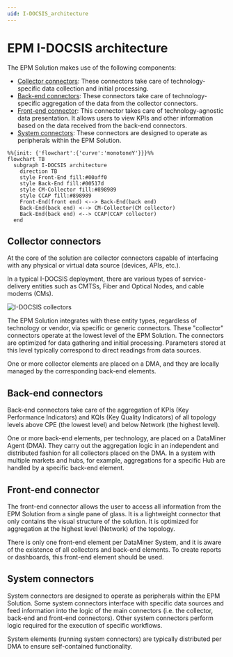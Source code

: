 ```yaml
---
uid: I-DOCSIS_architecture
---
```


# EPM I-DOCSIS architecture

The EPM Solution makes use of the following components:

- [Collector connectors](#collector-connectors): These connectors take care of technology-specific data collection and initial processing.
- [Back-end connectors](#back-end-connectors): These connectors take care of technology-specific aggregation of the data from the collector connectors.
- [Front-end connector](#front-end-connector): This connector takes care of technology-agnostic data presentation. It allows users to view KPIs and other information based on the data received from the back-end connectors.
- [System connectors](#system-connectors): These connectors are designed to operate as peripherals within the EPM Solution.
<!--
![EPM architecture](~/user-guide/images/EPM_docsis_architecture.png)
-->
```mermaid
%%{init: {'flowchart':{'curve':'monotoneY'}}}%%
flowchart TB
  subgraph I-DOCSIS architecture
    direction TB
    style Front-End fill:#00aff0
    style Back-End fill:#00517d
    style CM-Collector fill:#898989
    style CCAP fill:#898989
    Front-End(front end) <--> Back-End(back end)
    Back-End(back end) <--> CM-Collector(CM collector)
    Back-End(back end) <--> CCAP(CCAP collector)
  end
```

## Collector connectors

At the core of the solution are collector connectors capable of interfacing with any physical or virtual data source (devices, APIs, etc.).

In a typical I-DOCSIS deployment, there are various types of service-delivery entities such as CMTSs, Fiber and Optical Nodes, and cable modems (CMs).

![I-DOCSIS collectors](~/user-guide/images/EPM_I-docsis_collectors.png)

The EPM Solution integrates with these entity types, regardless of technology or vendor, via specific or generic connectors. These "collector" connectors operate at the lowest level of the EPM Solution. The connectors are optimized for data gathering and initial processing. Parameters stored at this level typically correspond to direct readings from data sources.

One or more collector elements are placed on a DMA, and they are locally managed by the corresponding back-end elements.

## Back-end connectors

Back-end connectors take care of the aggregation of KPIs (Key Performance Indicators) and KQIs (Key Quality Indicators) of all topology levels above CPE (the lowest level) and below Network (the highest level).

One or more back-end elements, per technology, are placed on a DataMiner Agent (DMA). They carry out the aggregation logic in an independent and distributed fashion for all collectors placed on the DMA. In a system with multiple markets and hubs, for example, aggregations for a specific Hub are handled by a specific back-end element.

## Front-end connector

The front-end connector allows the user to access all information from the EPM Solution from a single pane of glass. It is a lightweight connector that only contains the visual structure of the solution. It is optimized for aggregation at the highest level (Network) of the topology.

There is only one front-end element per DataMiner System, and it is aware of the existence of all collectors and back-end elements. To create reports or dashboards, this front-end element should be used.

## System connectors

System connectors are designed to operate as peripherals within the EPM Solution. Some system connectors interface with specific data sources and feed information into the logic of the main connectors (i.e. the collector, back-end and front-end connectors). Other system connectors perform logic required for the execution of specific workflows.

System elements (running system connectors) are typically distributed per DMA to ensure self-contained functionality.
